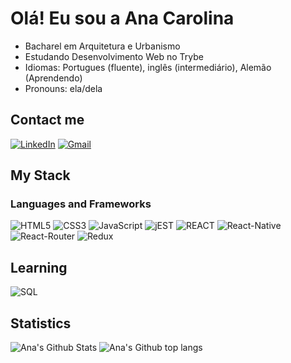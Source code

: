 # Olá! Eu sou a Ana Carolina 

- Bacharel em Arquitetura e Urbanismo
- Estudando Desenvolvimento Web no Trybe
- Idiomas: Portugues (fluente), inglês (intermediário), Alemão (Aprendendo)
- Pronouns: ela/dela

## Contact me
[![LinkedIn](https://img.shields.io/badge/LinkedIn-0077B5?style=for-the-badge&logo=linkedin&logoColor=white)](https://www.linkedin.com/in/ana-c-b-magalhaes/)
[![Gmail](https://img.shields.io/badge/Gmail-D14836?style=for-the-badge&logo=gmail&logoColor=white)](carol2015bortolini@gmail.com)

 ## My Stack
 ### Languages and Frameworks
![HTML5](https://img.shields.io/badge/HTML5-E34F26?style=for-the-badge&logo=html5&logoColor=white)
![CSS3](https://img.shields.io/badge/CSS3-1572B6?style=for-the-badge&logo=css3&logoColor=white)
![JavaScript](https://img.shields.io/badge/JavaScript-323330?style=for-the-badge&logo=javascript&logoColor=F7DF1E)
![jEST](https://img.shields.io/badge/Jest-323330?style=for-the-badge&logo=Jest&logoColor=white)
![REACT](https://img.shields.io/badge/React-20232A?style=for-the-badge&logo=react&logoColor=61DAFB)
![React-Native](https://img.shields.io/badge/React_Native-20232A?style=for-the-badge&logo=react&logoColor=61DAFB)
![React-Router](https://img.shields.io/badge/React_Router-CA4245?style=for-the-badge&logo=react-router&logoColor=white)
![Redux](https://img.shields.io/badge/Redux-593D88?style=for-the-badge&logo=redux&logoColor=white)

## Learning
![SQL](https://img.shields.io/badge/Microsoft_SQL_Server-CC2927?style=for-the-badge&logo=microsoft-sql-server&logoColor=white)

## Statistics
![Ana's Github Stats](https://github-readme-stats.vercel.app/api?username=aninhabort&show_icons=true&theme=minimal&include_all_commits=true&count_private=true)
![Ana's Github top langs](https://github-readme-stats.vercel.app/api/top-langs/?username=aninhabort&layout=compact&langs_count=7&theme=minimal)



